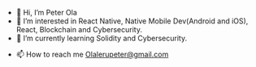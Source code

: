 - 👋 Hi, I’m Peter Ola
- 👀 I’m interested in React Native, Native Mobile Dev(Android and iOS), React, Blockchain and Cybersecurity.
- 🌱 I’m currently learning Solidity and Cybersecurity.
<!-- - 💞️ I’m looking to collaborate on  -->
- 📫 How to reach me Olalerupeter@gmail.com

<!---
PeterOla/PeterOla is a ✨ special ✨ repository because its `README.md` (this file) appears on your GitHub profile.
You can click the Preview link to take a look at your changes.
--->
